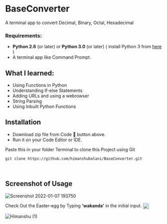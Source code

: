 # BaseConverter
A terminal app to convert Decimal, Binary, Octal, Hexadecimal

### Requirements:
- **Python 2.6** (or later) or **Python 3.0** (or later) ( install Python 3 from [here](https://www.python.org/downloads/) )
- A terminal app like Command Prompt.

## What I learned:
- Using Functions in Python
- Understanding If-else Statements
- Adding URLs and using a webrowser
- String Parsing
- Using Inbuilt Python Functions

## Installation
- Download zip file from Code :arrow_down_small: button above.
- Run it on your Code Editor or IDE.

Paste this in your folder Terminal to clone this Project using Git
~~~
git clone https://github.com/himanshubalani/BaseConverter.git
~~~
</br>

## Screenshot of Usage
![Screenshot 2022-01-07 193750](https://user-images.githubusercontent.com/85930567/148555535-316a2779-352d-4b9f-80c4-6d58fb7e424a.jpg)

Check Out the Easter-egg by Typing **'wakanda'** in the initial input. <img align="center" width="20px" src="https://user-images.githubusercontent.com/85930567/149898384-f4485207-008a-4d20-9907-652b28b943e7.png" >

![Himanshu (1)](https://user-images.githubusercontent.com/85930567/130409887-7c0452c9-89ff-4a22-adb3-e3a47e9fbd1d.png)

